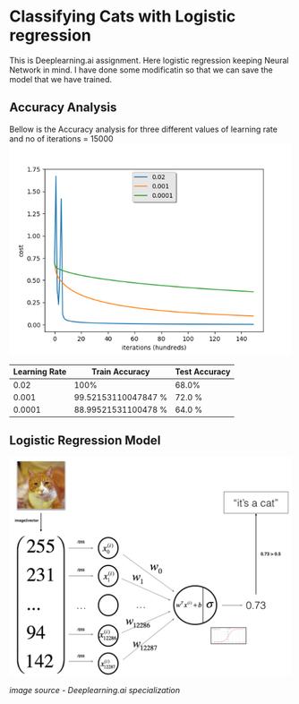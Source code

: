 
# Classifying Cats with Logistic regression

This is Deeplearning.ai assignment. Here logistic regression keeping Neural Network in mind. I have done some modificatin so that we can save the model that we have trained.

## Accuracy Analysis

Bellow is the Accuracy analysis for three different values of learning rate and no of iterations =  15000
![Result](result.png)

|Learning Rate|Train Accuracy|Test Accuracy|
|-------------|-----|----|
| 0.02        |100% |68.0%|
| 0.001|     99.52153110047847 %|72.0 %|
|0.0001|88.99521531100478 %|64.0 %|

## Logistic Regression Model

![Model](images/LogReg_kiank.png)

*image source - Deeplearning.ai specialization* 